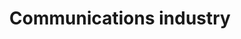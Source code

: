 ---
title: Communications industry
longTitle: 'Communications industry'
tags:
- gccommon
narrowerTerm:
- "[[Service industry]]"
relatedTerm:
- "[[Communications Communications equipment Broadcasti]]"
---